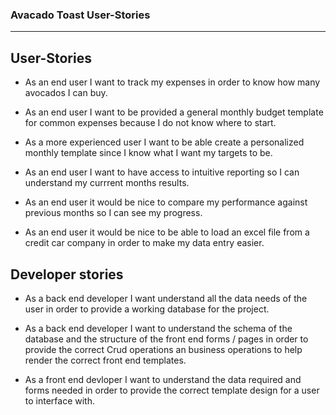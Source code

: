 ### Avacado Toast User-Stories
----

## User-Stories

- As an end user I want to track my expenses in order to know how many avocados I can buy.

- As an end user I want to be provided a general monthly budget template for common expenses because I do not know where to start.

- As a more experienced user I want to be able create a personalized  monthly template since I know what I want my targets to be.

- As an end user I want to have access to intuitive reporting so I can understand my currrent months results.

- As an end user it would be nice to compare my performance against previous months so I can see my progress.

- As an end user it would be nice to be able to load an excel file from a credit car company in order to make my data entry easier.  

## Developer stories

- As a back end developer I want understand all the data needs of the user in order to provide a working database for the project.

- As a back end developer I want to understand the schema of the database and the structure of the front end forms / pages in order to provide the correct
  Crud operations an business operations to help render the correct front end templates.

- As a front end devloper I want to understand the data required and forms needed in order to provide the correct template design for a user to interface with. 


